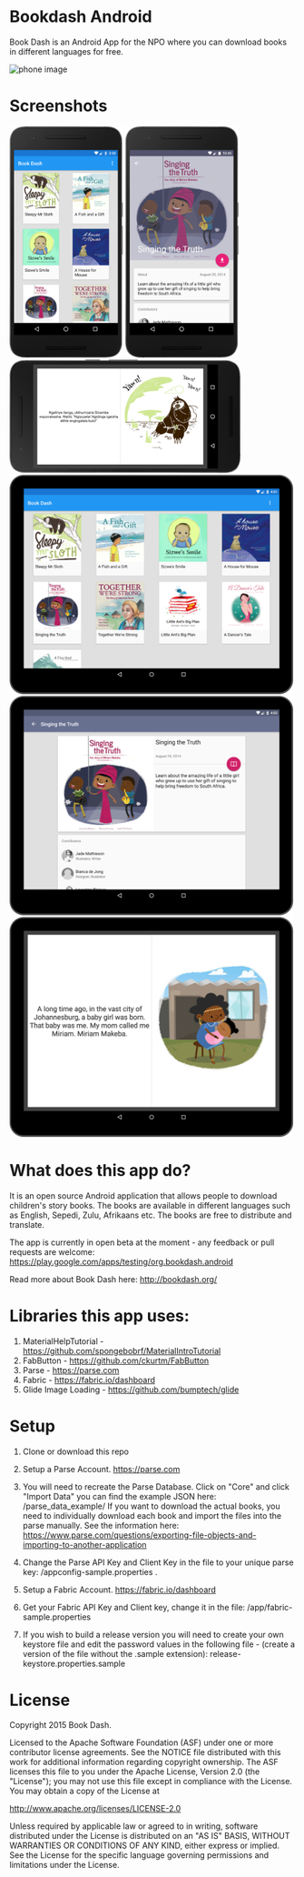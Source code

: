 # Bookdash Android
Book Dash is an Android App for the NPO where you can download books in different languages for free.


<img src="screenshots/demo.gif" alt="phone image" width="300px" />

# Screenshots
<img src="screenshots/screen_listbooks_phone.png" alt="phone image" width="200px" />
<img src="screenshots/screen_bookdetail_phone.png" alt="phone image" width="200px" />
<img src="screenshots/screen_bookread_phone.png" alt="phone image" height="200px" />


<img src="screenshots/screen_listbooks_tablet.png" alt="phone image" width="500px" />
<img src="screenshots/screen_bookdetail_tablet.png" alt="phone image" width="500px" />
<img src="screenshots/screen_bookread_tablet.png" alt="phone image" width="500px" />

# What does this app do?
It is an open source Android application that allows people to download children's story books. The books are available
in different languages such as English, Sepedi, Zulu, Afrikaans etc. The books are free to distribute and translate.

The app is currently in open beta at the moment - any feedback or pull requests are welcome:
https://play.google.com/apps/testing/org.bookdash.android

Read more about Book Dash here:
http://bookdash.org/


# Libraries this app uses:

1. MaterialHelpTutorial - https://github.com/spongebobrf/MaterialIntroTutorial
2. FabButton - https://github.com/ckurtm/FabButton
3. Parse - https://parse.com
4. Fabric - https://fabric.io/dashboard
5. Glide Image Loading - https://github.com/bumptech/glide

# Setup

1. Clone or download this repo
2. Setup a Parse Account. https://parse.com
3. You will need to recreate the Parse Database. Click on "Core" and click "Import Data" you can find the example JSON here:
/parse_data_example/
 If you want to download the actual books, you need to individually download each book and import the files into the parse manually. See the information here: https://www.parse.com/questions/exporting-file-objects-and-importing-to-another-application

4. Change the Parse API Key and Client Key in the file to your unique parse key: /appconfig-sample.properties .
5. Setup a Fabric Account. https://fabric.io/dashboard
6. Get your Fabric API Key and Client key, change it in the file: /app/fabric-sample.properties
7. If you wish to build a release version you will need to create your own keystore file and edit the password values in the following file - (create a version of the file without the .sample extension): release-keystore.properties.sample

# License
Copyright 2015 Book Dash.

Licensed to the Apache Software Foundation (ASF) under one or more contributor
license agreements. See the NOTICE file distributed with this work for
additional information regarding copyright ownership. The ASF licenses this
file to you under the Apache License, Version 2.0 (the "License"); you may not
use this file except in compliance with the License. You may obtain a copy of
the License at

http://www.apache.org/licenses/LICENSE-2.0

Unless required by applicable law or agreed to in writing, software
distributed under the License is distributed on an "AS IS" BASIS, WITHOUT
WARRANTIES OR CONDITIONS OF ANY KIND, either express or implied. See the
License for the specific language governing permissions and limitations under
the License.
